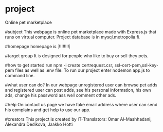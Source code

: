 # project 
Online pet marketplace

#subject
This webpage is online pet marketplace made with Express.js that runs
on virtual computer.
Project database is in mysql.metropolia.fi.

#homepage
homepage is [!!!!!!!!]

#target group
It is designed for people who like to buy or sell they
pets.

#how to get started
run npm -i
create certrequest.csr, ssl-cert-pem,ssl-key-pem files
as well as .env file.
To run our project enter nodemon app.js to command line.

#what user can do?
In our webpage unregistered user can browse pet adds and registered user
can post adds, see his personal information, his own ads, change his password ass well
comment other ads. 

#help
On contact us page we have fake email address where user
can send his complains and get help to use our app.

#creators
This project is created by IT-Translators:
Omar Al-Mashhadani, Alexandra Dedikova, Jaakko Hotti